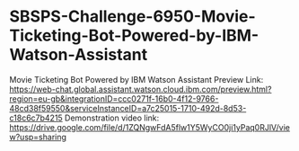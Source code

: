 # SBSPS-Challenge-6950-Movie-Ticketing-Bot-Powered-by-IBM-Watson-Assistant
Movie Ticketing Bot Powered by IBM Watson Assistant
Preview Link: https://web-chat.global.assistant.watson.cloud.ibm.com/preview.html?region=eu-gb&integrationID=ccc0271f-16b0-4f12-9766-48cd38f59550&serviceInstanceID=a7c25015-1710-492d-8d53-c18c6c7b4215 
Demonstration video link: https://drive.google.com/file/d/1ZQNgwFdA5flw1Y5WyCO0ji1yPaq0RJlV/view?usp=sharing
